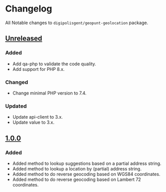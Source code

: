 # Changelog

All Notable changes to `digipolisgent/geopunt-geolocation` package.

## [Unreleased]

### Added

- Add qa-php to validate the code quality.
- Add support for PHP 8.x.

### Changed

- Change minimal PHP version to 7.4.

### Updated

- Update api-client to 3.x.
- Update value to 3.x.

## [1.0.0]

### Added

- Added method to lookup suggestions based on a partial address string.
- Added method to lookup a location by (partial) address string.
- Added method to do reverse geocoding based on WGS84 coordinates.
- Added method to do reverse geocoding based on Lambert 72 coordinates.

[1.0.0]: https://github.com/district09/php_package_dg-geopunt-geolocation/releases/tag/1.0.0
[Unreleased]: https://github.com/district09/php_package_dg-geopunt-geolocation/compare/master...develop
